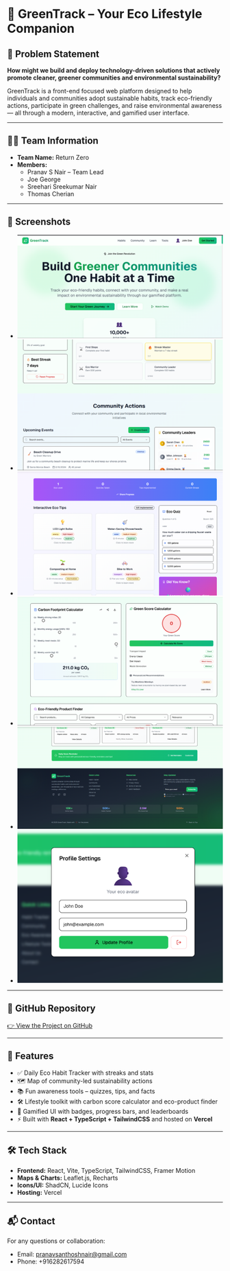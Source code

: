 # 🌿 GreenTrack – Your Eco Lifestyle Companion

## 🧩 Problem Statement

**How might we build and deploy technology-driven solutions that actively promote cleaner, greener communities and environmental sustainability?**

GreenTrack is a front-end focused web platform designed to help individuals and communities adopt sustainable habits, track eco-friendly actions, participate in green challenges, and raise environmental awareness — all through a modern, interactive, and gamified user interface.

---

## 👨‍💻 Team Information

- **Team Name:** Return Zero
- **Members:**
  - Pranav S Nair – Team Lead
  - Joe George
  - Sreehari Sreekumar Nair
  - Thomas Cherian

---

## 📸 Screenshots


- ![Homepage](./assets/1.png)
- ![Community Actions](./assets/2.png)
- ![Learning Area](./assets/3.png)
- ![Tools](./assets/4.png)
- ![Footer](./assets/5.png)
- ![Profile](./assets/6.png)

---

## 🔗 GitHub Repository

[👉 View the Project on GitHub](https://github.com/Pranavsanthoshnair/GreenTrack)

---

## 🚀 Features

- ✅ Daily Eco Habit Tracker with streaks and stats
- 🗺️ Map of community-led sustainability actions
- 📚 Fun awareness tools – quizzes, tips, and facts
- 🛠️ Lifestyle toolkit with carbon score calculator and eco-product finder
- 🎨 Gamified UI with badges, progress bars, and leaderboards
- ⚡ Built with **React + TypeScript + TailwindCSS** and hosted on **Vercel**

---

## 🛠️ Tech Stack

- **Frontend:** React, Vite, TypeScript, TailwindCSS, Framer Motion
- **Maps & Charts:** Leaflet.js, Recharts
- **Icons/UI:** ShadCN, Lucide Icons
- **Hosting:** Vercel

---

## 📬 Contact

For any questions or collaboration:
- Email: pranavsanthoshnair@gmail.com
- Phone: +916282617594
  

